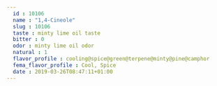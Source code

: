 ```yaml
---
  id : 10106
  name : "1,4-Cineole"
  slug : 10106
  taste : minty lime oil taste
  bitter : 0
  odor : minty lime oil odor
  natural : 1
  flavor_profile : cooling@spice@green@terpene@minty@pine@camphor
  fema_flavor_profile : Cool, Spice
  date : 2019-03-26T08:47:11+01:00
---
```



